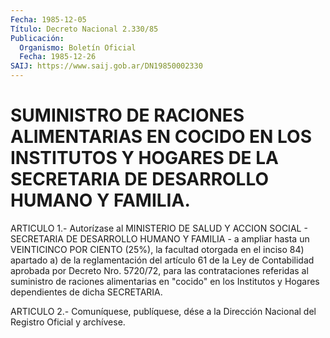 ```yaml
---
Fecha: 1985-12-05
Título: Decreto Nacional 2.330/85
Publicación:
  Organismo: Boletín Oficial
  Fecha: 1985-12-26
SAIJ: https://www.saij.gob.ar/DN19850002330
---
```

# SUMINISTRO DE RACIONES ALIMENTARIAS EN COCIDO EN LOS INSTITUTOS Y HOGARES DE LA SECRETARIA DE DESARROLLO HUMANO Y FAMILIA.

<a id="1"></a>
ARTICULO  1.-  Autorízase  al MINISTERIO DE SALUD Y ACCION SOCIAL - SECRETARIA DE DESARROLLO HUMANO  Y  FAMILIA  -  a  ampliar hasta un VEINTICINCO  POR  CIENTO (25%), la facultad otorgada en  el  inciso 84) apartado a) de  la  reglamentación del artículo 61 de la Ley de Contabilidad  aprobada  por    Decreto    Nro.  5720/72,  para  las contrataciones referidas al suministro de raciones  alimentarias en "cocido"  en  los  Institutos  y  Hogares  dependientes  de   dicha SECRETARIA.

<a id="2"></a>
ARTICULO  2.- Comuníquese, publíquese, dése a la Dirección Nacional del Registro Oficial y archívese.